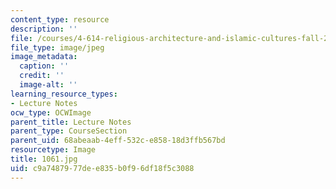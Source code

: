 ```yaml
---
content_type: resource
description: ''
file: /courses/4-614-religious-architecture-and-islamic-cultures-fall-2002/c9a7487977dee835b0f96df18f5c3088_1061.jpg
file_type: image/jpeg
image_metadata:
  caption: ''
  credit: ''
  image-alt: ''
learning_resource_types:
- Lecture Notes
ocw_type: OCWImage
parent_title: Lecture Notes
parent_type: CourseSection
parent_uid: 68abeaab-4eff-532c-e858-18d3ffb567bd
resourcetype: Image
title: 1061.jpg
uid: c9a74879-77de-e835-b0f9-6df18f5c3088
---
```

